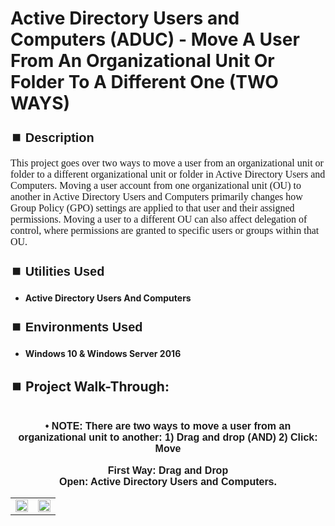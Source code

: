 <h1>Active Directory Users and Computers (ADUC) - Move A User From An Organizational Unit Or Folder To A Different One (TWO WAYS)</h1>


<h2 style="font-family: Arial, sans-serif; font-size: 20px; font-weight: bold; margin-top: 24px; margin-bottom: 12px;">
⏹️ Description</h2>

<p style="font-family: Georgia, serif; font-size: 16px; margin-top: 12px; margin-bottom: 12px;">
This project goes over two ways to move a user from an organizational unit or folder to a different organizational unit or folder in Active Directory Users and Computers. Moving a user account from one organizational unit (OU) to another in Active Directory Users and Computers primarily changes how Group Policy (GPO) settings are applied to that user and their assigned permissions. Moving a user to a different OU can also affect delegation of control, where permissions are granted to specific users or groups within that OU.
</b>



<h2 style="font-family: Arial, sans-serif; font-size: 20px; font-weight: bold; margin-top: 24px; margin-bottom: 12px;">
⏹️ Utilities Used</h2>
  
<p style="font-family: Georgia, serif; font-size: 16px; margin-top: 12px; margin-bottom: 12px;">
 
 - <b>Active Directory Users And Computers</b>



<h2 style="font-family: Arial, sans-serif; font-size: 20px; font-weight: bold; margin-top: 24px; margin-bottom: 12px;"> 
⏹️ Environments Used </h2>

<p style="font-family: Georgia, serif; font-size: 16px; margin-top: 12px; margin-bottom: 12px;">
 
- <b>Windows 10 & Windows Server 2016</b>



<h2 style="font-family: Arial, sans-serif; font-size: 20px; font-weight: bold; margin-top: 24px; margin-bottom: 12px;"> 
<h2>
⏹️ Project Walk-Through:</h2>
 <br/>

<div style="text-align:center;">
  <span style="font-family: Arial, sans-serif; font-size: 16px;"><b>•	NOTE: There are two ways to move a user from an organizational unit to another: 1) Drag and drop  (AND)  2) Click: Move</b></span>  
<br/><br/>


<div style="text-align:center;">
  <span style="font-family: Arial, sans-serif; font-size: 16px;"><b>First Way: Drag and Drop</b></span>  
<br/>
 

<div style="text-align:center;">
  <span style="font-family: Arial, sans-serif; font-size: 16px;"><b>Open: Active Directory Users and Computers.</b></span>  
<br/>

<table>
  <tr>
    <td><img src="https://imgur.com/FpOkcRS.png" height="50%" width="100%" /></td>
    <td><img src="https://imgur.com/DuelbqD.png" height="50%" width="100%" /></td>
  </tr>
</table>

<br /><br />


<div
